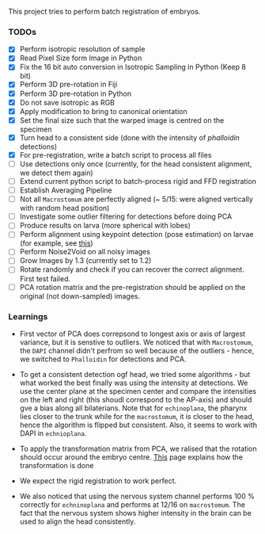 This project tries to perform batch registration of embryos.


### TODOs

- [x] Perform isotropic resolution of sample
- [x] Read Pixel Size form Image in Python
- [x] Fix the 16 bit auto conversion in Isotropic Sampling in Python (Keep 8 bit)
- [x] Perform 3D pre-rotation in Fiji
- [x] Perform 3D pre-rotation in Python
- [x] Do not save isotropic as RGB
- [x] Apply modification to bring to canonical orientation
- [x] Set the final size such that the warped image is centred on the specimen
- [x] Turn head to a consistent side (done with the intensity of *phalloidin* detections)
- [x] For pre-registration, write a batch script to process all files
- [ ] Use detections only once (currently, for the head consistent alignment, we detect them again)
- [ ] Extend current python script to batch-process rigid and FFD registration
- [ ] Establish Averaging Pipeline
- [ ] Not all `Macrostomum` are perfectly aligned (~ 5/15: were aligned vertically with random head position)
- [ ] Investigate some outlier filtering for detections before doing PCA
- [ ] Produce results on larva (more spherical with lobes)
- [ ] Perform alignment using keypoint detection (pose estimation) on larvae (for example, see [this](https://www.nature.com/articles/s41593-018-0209-y))
- [ ] Perform Noise2Void on all noisy images
- [ ] Grow Images by 1.3 (currently set to 1.2) 
- [ ] Rotate randomly and check if you can recover the correct alignment. First test failed.
- [ ] PCA rotation matrix and the pre-registration should be applied on the original (not down-sampled) images.

### Learnings

- First vector of PCA does correpsond to longest axis or axis of largest variance, but it is senstive to outliers. We noticed that with `Macrostomum`, the `DAPI` channel didn't perfrom so well because of the outliers - hence, we switched to `Phalloidin` for detections and PCA.

- To get a consistent detection ogf head, we tried some algorithms - but what worked the best finally was using the intensity at detections. We use the center plane at the specimen center and compare the intensities on the left and right (this shoudl correspond to the AP-axis) and should gve a bias along all bilaterians. Note that for `echinoplana`, the pharynx lies closer to the trunk while for the `macrostomum`, it is closer to the head, hence the algorithm is flipped but consistent. Also, it seems to work with DAPI in `echnioplana`.

- To apply the transformation matrix from PCA, we ralised that the rotation should occur around the embryo centre. [This](https://simpleitk.readthedocs.io/en/v1.2.4/Documentation/docs/source/fundamentalConcepts.html) page explains how the transformation is done 

- We expect the rigid registration to work perfect. 

- We also noticed that using the nervous system channel performs 100 % correctly for `echninoplana` and performs at 12/16 on `macrostomum`. The fact that the nervous system shows higher intensity in the brain can be used to align the head consistently. 


